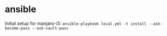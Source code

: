 # ansible

Initial setup for manjaro-i3:
```ansible-playbook local.yml -t install --ask-become-pass --ask-vault-pass```
